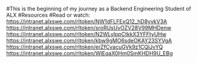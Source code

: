 #This is the beginning of my journey as a Backend Engineering Student of ALX
#Resources #Read or watch: 
https://intranet.alxswe.com/rltoken/NW1dFLFExQ12_hD8yvkV3A 
https://intranet.alxswe.com/rltoken/sroRUsUvOZV28V99MHDenw 
https://intranet.alxswe.com/rltoken/N2WLylppCtkkX3YFFtyUHw 
https://intranet.alxswe.com/rltoken/kbw9gMO6sdeOKAY23SYVgA 
https://intranet.alxswe.com/rltoken/erZfCvacuGVk9z1CQlJvYQ 
https://intranet.alxswe.com/rltoken/WlEqaX0Hm0SmKHDH9U_EBg
